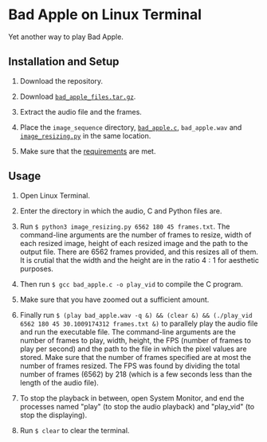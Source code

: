 # Bad Apple on Linux Terminal
Yet another way to play Bad Apple.

## Installation and Setup
1. Download the repository.

2. Download [`bad_apple_files.tar.gz`](https://drive.google.com/file/d/1rLPlZHCaornrV7hCjfVy41MrpWPN9Ju0/view?usp=drive_link).

3. Extract the audio file and the frames.

4. Place the `image_sequence` directory, [`bad_apple.c`](bad_apple.c), `bad_apple.wav` and [`image_resizing.py`](image_resizing.py) in the same location.

5. Make sure that the [requirements](requirements.md) are met.

## Usage
1. Open Linux Terminal.

2. Enter the directory in which the audio, C and Python files are.

3. Run `$ python3 image_resizing.py 6562 180 45 frames.txt`. The command-line arguments are the number of frames to resize, width of each resized image, height of each resized image and the path to the output file. There are $6562$ frames provided, and this resizes all of them. It is crutial that the width and the height are in the ratio $4:1$ for aesthetic purposes.

4. Then run `$ gcc bad_apple.c -o play_vid` to compile the C program.

5. Make sure that you have zoomed out a sufficient amount.

6. Finally run `$ (play bad_apple.wav -q &) && (clear &) && (./play_vid 6562 180 45 30.1009174312 frames.txt &)` to parallely play the audio file and run the executable file. The command-line arguments are the number of frames to play, width, height, the FPS (number of frames to play per second) and the path to the file in which the pixel values are stored. Make sure that the number of frames specified are at most the number of frames resized. The FPS was found by dividing the total number of frames ($6562$) by $218$ (which is a few seconds less than the length of the audio file).

7. To stop the playback in between, open System Monitor, and end the processes named "play" (to stop the audio playback) and "play_vid" (to stop the displaying).

8. Run `$ clear` to clear the terminal.

